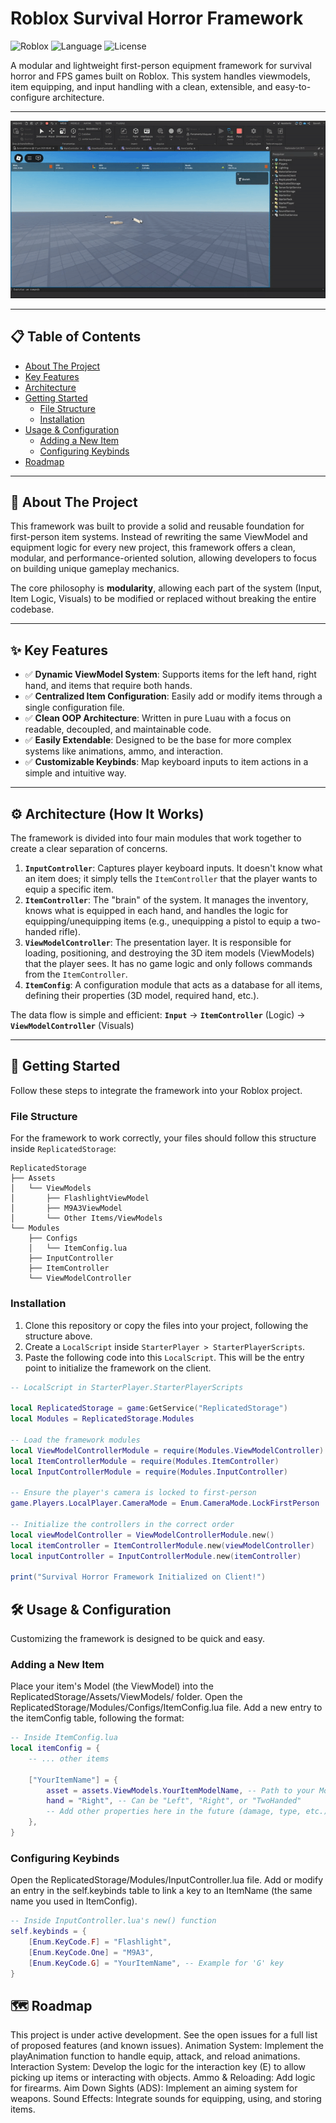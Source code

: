 # Roblox Survival Horror Framework

![Roblox](https://img.shields.io/badge/Platform-Roblox-red?style=for-the-badge&logo=roblox)
![Language](https://img.shields.io/badge/Language-Luau-blue?style=for-the-badge)
![License](https://img.shields.io/badge/License-MIT-green?style=for-the-badge)

A modular and lightweight first-person equipment framework for survival horror and FPS games built on Roblox. This system handles viewmodels, item equipping, and input handling with a clean, extensible, and easy-to-configure architecture.

---

![placeholder_gif](https://github.com/victorebouvie/survivalhorror-framework/blob/main/ProjectdemoGIF.gif?raw=true)

---

## 📋 Table of Contents

*   [About The Project](#-about-the-project)
*   [Key Features](#-key-features)
*   [Architecture](#️-architecture-how-it-works)
*   [Getting Started](#-getting-started)
    *   [File Structure](#file-structure)
    *   [Installation](#installation)
*   [Usage & Configuration](#️-usage--configuration)
    *   [Adding a New Item](#adding-a-new-item)
    *   [Configuring Keybinds](#configuring-keybinds)
*   [Roadmap](#️-roadmap)

---

## 📖 About The Project

This framework was built to provide a solid and reusable foundation for first-person item systems. Instead of rewriting the same ViewModel and equipment logic for every new project, this framework offers a clean, modular, and performance-oriented solution, allowing developers to focus on building unique gameplay mechanics.

The core philosophy is **modularity**, allowing each part of the system (Input, Item Logic, Visuals) to be modified or replaced without breaking the entire codebase.

---

## ✨ Key Features

*   ✅ **Dynamic ViewModel System**: Supports items for the left hand, right hand, and items that require both hands.
*   ✅ **Centralized Item Configuration**: Easily add or modify items through a single configuration file.
*   ✅ **Clean OOP Architecture**: Written in pure Luau with a focus on readable, decoupled, and maintainable code.
*   ✅ **Easily Extendable**: Designed to be the base for more complex systems like animations, ammo, and interaction.
*   ✅ **Customizable Keybinds**: Map keyboard inputs to item actions in a simple and intuitive way.

---

## ⚙️ Architecture (How It Works)

The framework is divided into four main modules that work together to create a clear separation of concerns.

1.  **`InputController`**: Captures player keyboard inputs. It doesn't know what an item does; it simply tells the `ItemController` that the player wants to equip a specific item.
2.  **`ItemController`**: The "brain" of the system. It manages the inventory, knows what is equipped in each hand, and handles the logic for equipping/unequipping items (e.g., unequipping a pistol to equip a two-handed rifle).
3.  **`ViewModelController`**: The presentation layer. It is responsible for loading, positioning, and destroying the 3D item models (ViewModels) that the player sees. It has no game logic and only follows commands from the `ItemController`.
4.  **`ItemConfig`**: A configuration module that acts as a database for all items, defining their properties (3D model, required hand, etc.).

The data flow is simple and efficient:
**`Input`** → **`ItemController`** (Logic) → **`ViewModelController`** (Visuals)

---

## 🚀 Getting Started

Follow these steps to integrate the framework into your Roblox project.

### File Structure

For the framework to work correctly, your files should follow this structure inside `ReplicatedStorage`:

```
ReplicatedStorage
├── Assets
│   └── ViewModels
│       ├── FlashlightViewModel
│       ├── M9A3ViewModel
│       └── Other Items/ViewModels
└── Modules
    ├── Configs
    │   └── ItemConfig.lua
    ├── InputController
    ├── ItemController
    └── ViewModelController
```

### Installation

1.  Clone this repository or copy the files into your project, following the structure above.
2.  Create a `LocalScript` inside `StarterPlayer > StarterPlayerScripts`.
3.  Paste the following code into this `LocalScript`. This will be the entry point to initialize the framework on the client.

```lua
-- LocalScript in StarterPlayer.StarterPlayerScripts

local ReplicatedStorage = game:GetService("ReplicatedStorage")
local Modules = ReplicatedStorage.Modules

-- Load the framework modules
local ViewModelControllerModule = require(Modules.ViewModelController)
local ItemControllerModule = require(Modules.ItemController)
local InputControllerModule = require(Modules.InputController)

-- Ensure the player's camera is locked to first-person
game.Players.LocalPlayer.CameraMode = Enum.CameraMode.LockFirstPerson

-- Initialize the controllers in the correct order
local viewModelController = ViewModelControllerModule.new()
local itemController = ItemControllerModule.new(viewModelController)
local inputController = InputControllerModule.new(itemController)

print("Survival Horror Framework Initialized on Client!")
```

## 🛠️ Usage & Configuration
Customizing the framework is designed to be quick and easy.

### Adding a New Item
Place your item's Model (the ViewModel) into the ReplicatedStorage/Assets/ViewModels/ folder.
Open the ReplicatedStorage/Modules/Configs/ItemConfig.lua file.
Add a new entry to the itemConfig table, following the format:

```lua
-- Inside ItemConfig.lua
local itemConfig = {
    -- ... other items
    
    ["YourItemName"] = {
        asset = assets.ViewModels.YourItemModelName, -- Path to your Model
        hand = "Right", -- Can be "Left", "Right", or "TwoHanded"
        -- Add other properties here in the future (damage, type, etc.)
    },
}
```

### Configuring Keybinds
Open the ReplicatedStorage/Modules/InputController.lua file.
Add or modify an entry in the self.keybinds table to link a key to an ItemName (the same name you used in ItemConfig).

```lua
-- Inside InputController.lua's new() function
self.keybinds = {
    [Enum.KeyCode.F] = "Flashlight",
    [Enum.KeyCode.One] = "M9A3",
    [Enum.KeyCode.G] = "YourItemName", -- Example for 'G' key
}
```

## 🗺️ Roadmap
This project is under active development. See the open issues for a full list of proposed features (and known issues).
Animation System: Implement the playAnimation function to handle equip, attack, and reload animations.
Interaction System: Develop the logic for the interaction key (E) to allow picking up items or interacting with objects.
Ammo & Reloading: Add logic for firearms.
Aim Down Sights (ADS): Implement an aiming system for weapons.
Sound Effects: Integrate sounds for equipping, using, and storing items.
